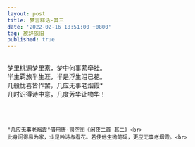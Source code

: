 ```yaml
---
layout: post
title: 梦言释话-其三
date: '2022-02-16 18:51:00 +0800'
tag: 故辞依旧
published: true
---
```


<br>
<div stylte="text-align:left;">
梦里桃源梦里家，梦中何事萦牵挂。<br>
半生羁旅半生涯，半是浮生泪已花。<br>
几般忧喜皆作罢，几应无事老烟霞*<br>
几时识得诗中意，几度芳华让物华！<br>
<br><br>
</div>



````YMAL

"几应无事老烟霞"借用唐·司空图《闲夜二首 其二》<br>
此身闲得易为家，业是吟诗与看花。若使他生抛笔砚，更应无事老烟霞。<br>

````


